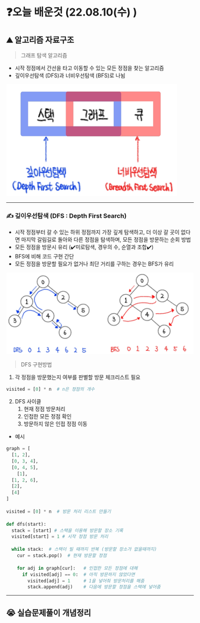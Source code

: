# ❓오늘 배운것 (22.08.10(수) )



## ⛰️ 알고리즘 자료구조

> 그래프 탐색 알고리즘

- 시작 정점에서 간선을 타고 이동할 수 있는 모든 정점을 찾는 알고리즘
- 깊이우선탐색 (DFS)과 너비우선탐색 (BFS)로 나뉨

<img src="TIL_220810.assets/그래프 탐색 알고리즘.jpg" alt="그래프 탐색 알고리즘" style="zoom: 50%;" />



---



### ✍️ 깊이우선탐색 (DFS : Depth First Search)

- 시작 정점부터 갈 수 있는 하위 정점까지 가장 깊게 탐색하고, 더 이상 갈 곳이 없다면 마지막 갈림길로 돌아와 다른 정점을 탐색하며, 모든 정점을 방문하는 순회 방법
- 모든 정점을 방문시 유리 (✔️미로탐색, 경우의 수, 순열과 조합✔️)
- BFS에 비해 코드 구현 간단
- 모든 정점을 방문할 필요가 없거나 최단 거리를 구하는 경우는 BFS가 유리

![DFSvsBFS](TIL_220810.assets/DFSvsBFS.jpg)



> DFS 구현방법

1. 각 정점을 방문했는지 여부를 판별할 방문 체크리스트 필요

```python
visited = [0] * n  # n은 정점의 개수
```

2. DFS 사이클
   1. 현재 정점 방문처리
   2. 인접한 모든 정점 확인
   3. 방문하지 않은 인접 정점 이동

- 예시

```python
graph = [
  [1, 2],
  [0, 3, 4],
  [0, 4, 5],
	[1],
  [1, 2, 6],
  [2],
  [4]
]

visited = [0] * n  # 방문 처리 리스트 만들기

def dfs(start):
  stack = [start] # 스택을 이용해 방문할 장소 기록
  visited[start] = 1 # 시작 정점 방문 처리
  
  while stack:  # 스택이 빌 때까지 반복 (방문할 장소가 없을때까지)
    cur = stack.pop()  # 현재 방문할 정점
    
    for adj in graph[cur]:   # 인접한 모든 정점에 대해
      if visited[adj] == 0:  # 아직 방문하지 않았다면
        visited[adj] = 1     # 1을 넣어줘 방문처리를 해줌
        stack.append(adj)    # 다음에 방문할 정점을 스택에 넣어줌
```



---



## 😭 실습문제풀이 개념정리

```python

```

